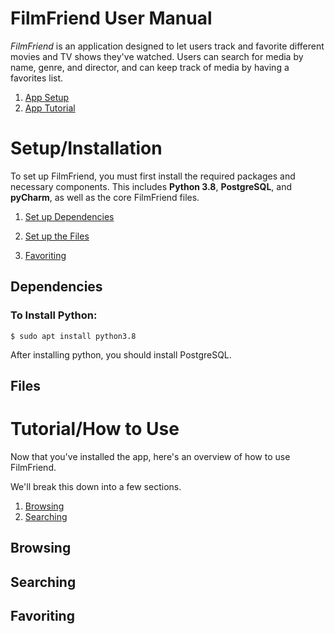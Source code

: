 # FilmFriend User Manual
_FilmFriend_ is an application designed to let users track and favorite different movies and TV shows they've watched. Users can search for media by name, genre, and director, and can keep track of media by having a favorites list. 


1. [App Setup](https://github.com/brandon-rbc/CSE412FinalProject/blob/master/README.md#setup--installation)
2. [App Tutorial](https://github.com/brandon-rbc/CSE412FinalProject/blob/master/README.md#Tutorial/How--to--Use)

# Setup/Installation
To set up FilmFriend, you must first install the required packages and necessary components. 
This includes **Python 3.8**, **PostgreSQL**, and **pyCharm**, as well as the core FilmFriend files. 
1. [Set up Dependencies](https://github.com/brandon-rbc/CSE412FinalProject/blob/master/README.md##Dependencies)
2. [Set up the Files](##Files)

3. [Favoriting](https://github.com/brandon-rbc/CSE412FinalProject/blob/master/README.md##Favoriting)
## Dependencies

### To Install Python: 
```
$ sudo apt install python3.8
```
After installing python, you should install PostgreSQL. 

## Files

# Tutorial/How to Use
Now that you've installed the app, here's an overview of how to use FilmFriend. 

We'll break this down into a few sections.

1. [Browsing](https://github.com/brandon-rbc/CSE412FinalProject/blob/master/README.md##Browsing)
2. [Searching](https://github.com/brandon-rbc/CSE412FinalProject/blob/master/README.md##Searching)


## Browsing

## Searching

## Favoriting
